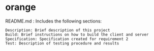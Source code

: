 # orange


README.md : Includes the following sections:

    Description: Brief description of this project
    Build: Brief instructions on how to build the client and server
    Specification: Specification created for requirement 2
    Test: Description of testing procedure and results


